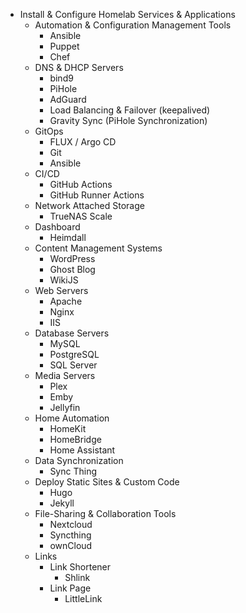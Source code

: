 - Install & Configure Homelab Services & Applications
  - Automation & Configuration Management Tools
    - Ansible
    - Puppet
    - Chef
  - DNS & DHCP Servers
    - bind9
    - PiHole
    - AdGuard
    - Load Balancing & Failover (keepalived)
    - Gravity Sync (PiHole Synchronization)
  - GitOps
    - FLUX / Argo CD
    - Git
    - Ansible
  - CI/CD
    - GitHub Actions
    - GitHub Runner Actions
  - Network Attached Storage
    - TrueNAS Scale
  - Dashboard
    - Heimdall
  - Content Management Systems
    - WordPress
    - Ghost Blog
    - WikiJS
  - Web Servers
    - Apache
    - Nginx
    - IIS
  - Database Servers
    - MySQL
    - PostgreSQL
    - SQL Server
  - Media Servers
    - Plex
    - Emby
    - Jellyfin
  - Home Automation
    - HomeKit
    - HomeBridge
    - Home Assistant
  - Data Synchronization
    - Sync Thing
  - Deploy Static Sites & Custom Code
    - Hugo
    - Jekyll
  - File-Sharing & Collaboration Tools
    - Nextcloud
    - Syncthing
    - ownCloud
  - Links
    - Link Shortener
      - Shlink
    - Link Page
      - LittleLink